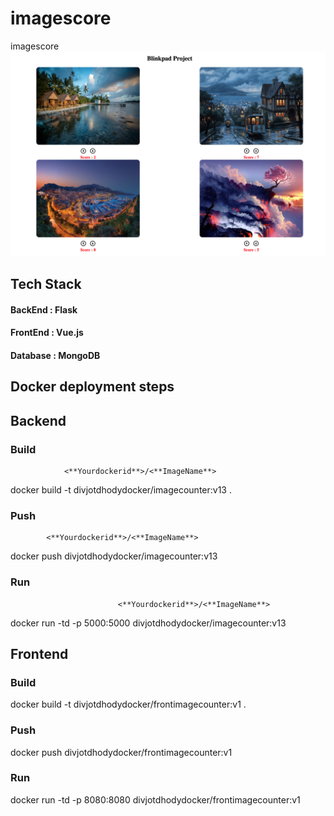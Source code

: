 # imagescore
imagescore
![](images/image11.png)


## Tech Stack
#### BackEnd  : Flask
#### FrontEnd : Vue.js
#### Database : MongoDB

## Docker deployment steps
## Backend

### Build
                <**Yourdockerid**>/<**ImageName**>
docker build -t divjotdhodydocker/imagecounter:v13 .

### Push 
            <**Yourdockerid**>/<**ImageName**>
docker push divjotdhodydocker/imagecounter:v13

### Run
                            <**Yourdockerid**>/<**ImageName**>
docker run -td -p 5000:5000 divjotdhodydocker/imagecounter:v13

## Frontend

### Build
docker build -t divjotdhodydocker/frontimagecounter:v1 .

### Push 
docker push divjotdhodydocker/frontimagecounter:v1

### Run
docker run -td -p 8080:8080 divjotdhodydocker/frontimagecounter:v1





